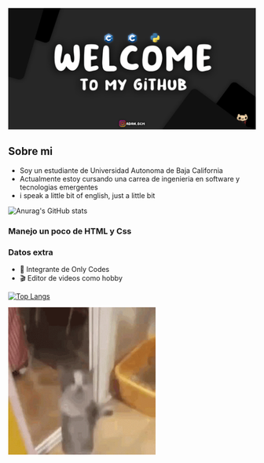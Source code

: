 <img src="assets/Git3.png">

## Sobre mi
- Soy un estudiante de Universidad Autonoma de Baja California
- Actualmente estoy cursando una carrea de ingenieria en software y tecnologias emergentes
- i speak a little bit of english, just a little bit

![Anurag's GitHub stats](https://github-readme-stats.vercel.app/api?username=AdanCC21&theme=dark&show_icons=true)


### Manejo un poco de HTML y Css

### Datos extra
- 🥶 Integrante de Only Codes
- 🎬 Editor de videos como hobby

[![Top Langs](https://github-readme-stats.vercel.app/api/top-langs/?username=AdanCC21)](https://github.com/AdanCC21/github-readme-stats)

<img src="assets/cat-cute.gif" width="300">
